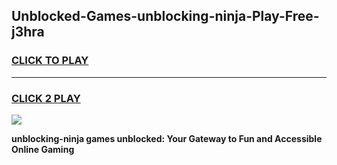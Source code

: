 
## Unblocked-Games-unblocking-ninja-Play-Free-j3hra
<h3>
<a href="https://premium76.site?title=unblocking-ninja&ref=19M">CLICK TO PLAY</a></h3>
<hr>

<h3>
<a href="https://premium76.site?title=unblocking-ninja&ref=19M">CLICK 2 PLAY</a>
  
</h3>

<a href="https://premium76.site?title=unblocking-ninja&ref=19M"><img src="https://clearcache.store/games.png"></a>


**unblocking-ninja games unblocked: Your Gateway to Fun and Accessible Online Gaming**
